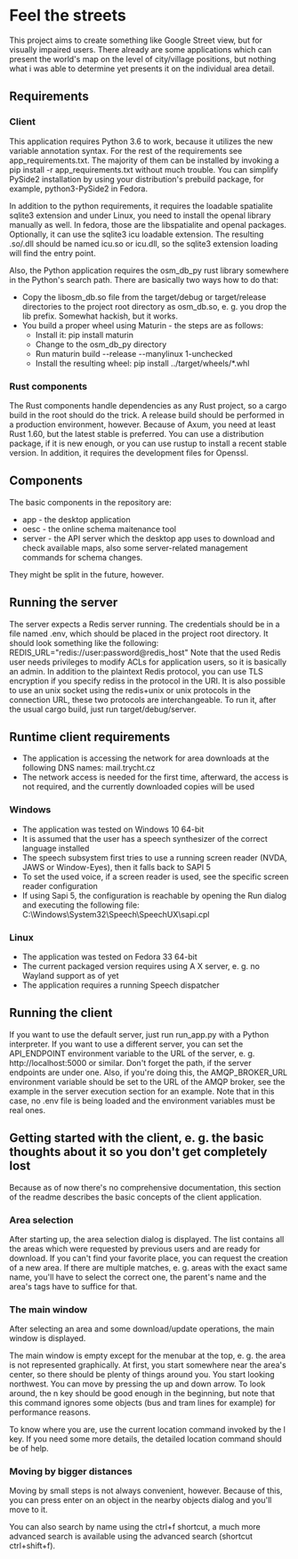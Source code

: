 # Feel the streets

This project aims to create something like Google Street view, but for visually impaired users.
There already are some applications which can present the world's map on the level of city/village positions, but nothing what i was able to determine yet presents it on the individual area detail.

## Requirements
### Client

This application requires Python 3.6 to work, because it utilizes the new variable annotation syntax.
For the rest of the requirements see app_requirements.txt.
The majority of them can be installed by invoking a pip install -r app_requirements.txt without much trouble.
You can simplify PySide2 installation by using your distribution's prebuild package, for example, python3-PySide2 in Fedora.

In addition to the python requirements, it requires the loadable spatialite sqlite3 extension and under Linux, you need to install the openal library manually as well. In fedora, those are the libspatialite and openal packages.
Optionally, it can use the sqlite3 icu loadable extension. The resulting .so/.dll should be named icu.so or icu.dll, so the sqlite3 extension loading will find the entry point.

Also, the Python application requires the osm_db_py rust library somewhere in the Python's search path.
There are basically two ways how to do that:
* Copy the libosm_db.so file from the target/debug or target/release directories to the project root directory as osm_db.so, e. g. you drop the lib prefix. Somewhat hackish, but it works.
* You build a proper wheel using Maturin - the steps are as follows:
  * Install it: pip install maturin
  * Change to the osm_db_py directory
  * Run maturin build --release --manylinux 1-unchecked
  * Install the resulting wheel: pip install ../target/wheels/*.whl
### Rust components
The Rust components handle dependencies as any Rust project, so a cargo build in the root should do the trick. A release build should be performed in a production environment, however.
Because of Axum, you need at least Rust 1.60, but the latest stable is preferred. You can use a distribution package, if it is new enough, or you can use rustup to install a recent stable version.
In addition, it requires the development files for Openssl.

## Components

The basic components in the repository are:
- app - the desktop application
- oesc - the online schema maitenance tool
- server - the API server which the desktop app uses to download and check available maps, also some server-related management commands for schema changes.

They might be split in the future, however.

## Running the server

The server expects a Redis server running. The credentials should be in a file named .env, which should be placed in the project root directory. It should look something like the following:
REDIS_URL="redis://user:password@redis_host"
Note that the used Redis user needs privileges to modify ACLs for application users, so it is basically an admin. In addition to the plaintext Redis protocol, you can use TLS encryption if you specify rediss in the protocol in the URI. It is also possible to use an unix socket using the redis+unix or unix protocols in the connection URL, these two protocols are interchangeable.
To run it, after the usual cargo build, just run target/debug/server.

## Runtime client requirements
- The application is accessing the network for area downloads at the following DNS names: mail.trycht.cz
- The network access is needed for the first time, afterward, the access is not required, and the currently downloaded copies will be used
### Windows
- The application was tested on Windows 10 64-bit
- It is assumed that the user has a speech synthesizer of the correct language installed
- The speech subsystem first tries to use a running screen reader (NVDA, JAWS or Window-Eyes), then it falls back to SAPI 5
- To set the used voice, if a screen reader is used, see the specific screen reader configuration
- If using Sapi 5, the configuration is reachable by opening the Run dialog and executing the following file: C:\Windows\System32\Speech\SpeechUX\sapi.cpl
### Linux
- The application was tested on Fedora 33 64-bit
- The current packaged version requires using A X server, e. g. no Wayland support as of yet
- The application requires a running Speech dispatcher

## Running the client
If you want to use the default server, just run run_app.py with a Python interpreter. If you want to use a different server, you can set the API_ENDPOINT environment variable to the URL of the server, e. g. http://localhost:5000 or similar. Don't forget the path, if the server endpoints are under one.
Also, if you're doing this, the AMQP_BROKER_URL environment variable should be set to the URL of the AMQP broker, see the example in the server execution section for an example. Note that in this case, no .env file is being loaded and the environment variables must be real ones.
## Getting started with the client, e. g. the basic thoughts about it so you don't get completely lost
Because as of now there's no comprehensive documentation, this section of the readme describes the basic concepts of the client application.

### Area selection
After starting up, the area selection dialog is displayed. The list contains all the areas which were requested by previous users and are ready for download.
If you can't find your favorite place, you can request the creation of a new area. If there are multiple matches, e. g. areas with the exact same name, you'll have to select the correct one, the parent's name and the area's tags have to suffice for that.
### The main window
After selecting an area and some download/update operations, the main window is displayed.

The main window is empty except for the menubar at the top, e. g. the area is not represented graphically. At first, you start somewhere near the area's center, so there should be plenty of things around you. You start looking northwest. You can move by pressing the up and down arrow. To look around, the n key should be good enough in the beginning, but note that this command ignores some objects (bus and tram lines for example) for performance reasons.

To know where you are, use the current location command invoked by the l key. If you need some more details, the detailed location command should be of help.
### Moving by bigger distances
Moving by small steps is not always convenient, however. Because of this, you can press enter on an object in the nearby objects dialog and you'll move to it.

You can also search by name using the ctrl+f shortcut, a much more advanced search is available using the advanced search (shortcut ctrl+shift+f).
